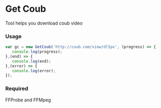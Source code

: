 # Get Coub
Tool helps you download coub video


### Usage
```javascript
var gc = new GetCoub('http://coub.com/view/dl5px', (progress) => {
   console.log(progress);
},(end) => {
   console.log(end);
},(error) => {
   console.log(error);
});
```


### Required
FFProbe and FFMpeg
